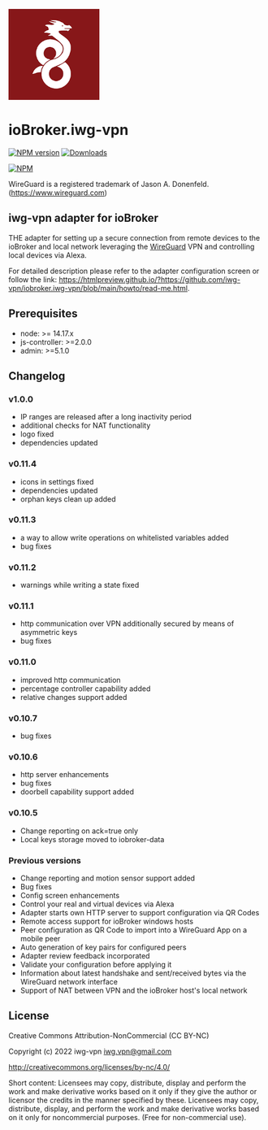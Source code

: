![Logo](admin/iwg-vpn-sm.png)


# ioBroker.iwg-vpn

[![NPM version](http://img.shields.io/npm/v/iobroker.iwg-vpn.svg)](https://www.npmjs.com/package/iobroker.iwg-vpn)
[![Downloads](https://img.shields.io/npm/dm/iobroker.iwg-vpn.svg)](https://www.npmjs.com/package/iobroker.iwg-vpn)

[![NPM](https://nodei.co/npm/iobroker.iwg-vpn.png?downloads=true)](https://nodei.co/npm/iobroker.iwg-vpn/)

WireGuard is a registered trademark of Jason A. Donenfeld. (https://www.wireguard.com)

## iwg-vpn adapter for ioBroker

THE adapter for setting up a secure connection from remote devices to the ioBroker and local network leveraging the [WireGuard](https://www.wireguard.com) VPN and controlling local devices via Alexa.

For detailed description please refer to the adapter configuration screen or follow the
link: https://htmlpreview.github.io/?https://github.com/iwg-vpn/iobroker.iwg-vpn/blob/main/howto/read-me.html.

## Prerequisites
* node: >= 14.17.x
* js-controller: >=2.0.0
* admin: >=5.1.0


## Changelog

### v1.0.0
* IP ranges are released after a long inactivity period
* additional checks for NAT functionality
* logo fixed
* dependencies updated


### v0.11.4
* icons in settings fixed
* dependencies updated
* orphan keys clean up added

### v0.11.3
* a way to allow write operations on whitelisted variables added
* bug fixes

### v0.11.2
* warnings while writing a state fixed

### v0.11.1
* http communication over VPN additionally secured by means of asymmetric keys
* bug fixes

### v0.11.0
* improved http communication
* percentage controller capability added
* relative changes support added

### v0.10.7
* bug fixes

### v0.10.6
* http server enhancements
* bug fixes
* doorbell capability support added

### v0.10.5
* Change reporting on ack=true only
* Local keys storage moved to iobroker-data

### Previous versions
* Change reporting and motion sensor support added
* Bug fixes
* Config screen enhancements
* Control your real and virtual devices via Alexa
* Adapter starts own HTTP server to support configuration via QR Codes
* Remote access support for ioBroker windows hosts
* Peer configuration as QR Code to import into a WireGuard App on a mobile peer
* Auto generation of key pairs for configured peers
* Adapter review feedback incorporated
* Validate your configuration before applying it
* Information about latest handshake and sent/received bytes via the WireGuard network interface
* Support of NAT between VPN and the ioBroker host's local network

## License
Creative Commons Attribution-NonCommercial (CC BY-NC)

Copyright (c) 2022 iwg-vpn <iwg.vpn@gmail.com>

http://creativecommons.org/licenses/by-nc/4.0/

Short content:
Licensees may copy, distribute, display and perform the work and make derivative works based on it only if they give the author or licensor the credits in the manner specified by these.
Licensees may copy, distribute, display, and perform the work and make derivative works based on it only for noncommercial purposes.
(Free for non-commercial use).